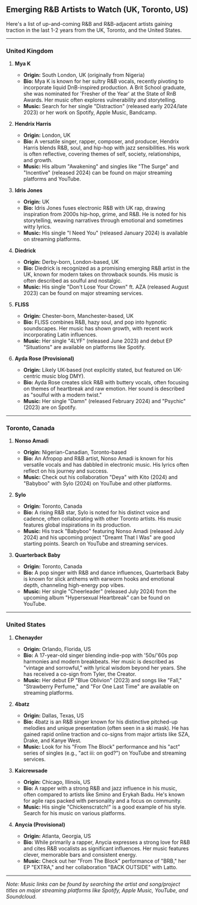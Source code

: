 ## Emerging R&B Artists to Watch (UK, Toronto, US)

Here's a list of up-and-coming R&B and R&B-adjacent artists gaining traction in the last 1-2 years from the UK, Toronto, and the United States.

---

### United Kingdom

1.  **Mya K**
    *   **Origin:** South London, UK (originally from Nigeria)
    *   **Bio:** Mya K is known for her sultry R&B vocals, recently pivoting to incorporate liquid DnB-inspired production. A Brit School graduate, she was nominated for 'Fresher of the Year' at the State of RnB Awards. Her music often explores vulnerability and storytelling.
    *   **Music:** Search for her single "Distraction" (released early 2024/late 2023) or her work on Spotify, Apple Music, Bandcamp.

2.  **Hendrix Harris**
    *   **Origin:** London, UK
    *   **Bio:** A versatile singer, rapper, composer, and producer, Hendrix Harris blends R&B, soul, and hip-hop with jazz sensibilities. His work is often reflective, covering themes of self, society, relationships, and growth.
    *   **Music:** His album "Awakening" and singles like "The Surge" and "Incentive" (released 2024) can be found on major streaming platforms and YouTube.

3.  **Idris Jones**
    *   **Origin:** UK
    *   **Bio:** Idris Jones fuses electronic R&B with UK rap, drawing inspiration from 2000s hip-hop, grime, and R&B. He is noted for his storytelling, weaving narratives through emotional and sometimes witty lyrics.
    *   **Music:** His single "I Need You" (released January 2024) is available on streaming platforms.

4.  **Diedrick**
    *   **Origin:** Derby-born, London-based, UK
    *   **Bio:** Diedrick is recognized as a promising emerging R&B artist in the UK, known for modern takes on throwback sounds. His music is often described as soulful and nostalgic.
    *   **Music:** His single "Don't Lose Your Crown" ft. AZA (released August 2023) can be found on major streaming services.

5.  **FLISS**
    *   **Origin:** Chester-born, Manchester-based, UK
    *   **Bio:** FLISS combines R&B, hazy soul, and pop into hypnotic soundscapes. Her music has shown growth, with recent work incorporating Latin influences.
    *   **Music:** Her single "4LYF" (released June 2023) and debut EP "Situations" are available on platforms like Spotify.

6.  **Ayda Rose (Provisional)**
    *   **Origin:** Likely UK-based (not explicitly stated, but featured on UK-centric music blog DMY).
    *   **Bio:** Ayda Rose creates slick R&B with buttery vocals, often focusing on themes of heartbreak and raw emotion. Her sound is described as "soulful with a modern twist."
    *   **Music:** Her single "Damn" (released February 2024) and "Psychic" (2023) are on Spotify.

---

### Toronto, Canada

1.  **Nonso Amadi**
    *   **Origin:** Nigerian-Canadian, Toronto-based
    *   **Bio:** An Afropop and R&B artist, Nonso Amadi is known for his versatile vocals and has dabbled in electronic music. His lyrics often reflect on his journey and success.
    *   **Music:** Check out his collaboration "Deya" with Kito (2024) and "Babyboo" with Sylo (2024) on YouTube and other platforms.

2.  **Sylo**
    *   **Origin:** Toronto, Canada
    *   **Bio:** A rising R&B star, Sylo is noted for his distinct voice and cadence, often collaborating with other Toronto artists. His music features global inspirations in its production.
    *   **Music:** His track "Babyboo" featuring Nonso Amadi (released July 2024) and his upcoming project "Dreamt That I Was" are good starting points. Search on YouTube and streaming services.

3.  **Quarterback Baby**
    *   **Origin:** Toronto, Canada
    *   **Bio:** A pop singer with R&B and dance influences, Quarterback Baby is known for slick anthems with earworm hooks and emotional depth, channeling high-energy pop vibes.
    *   **Music:** Her single "Cheerleader" (released July 2024) from the upcoming album "Hypersexual Heartbreak" can be found on YouTube.

---

### United States

1.  **Chenayder**
    *   **Origin:** Orlando, Florida, US
    *   **Bio:** A 17-year-old singer blending indie-pop with '50s/'60s pop harmonies and modern breakbeats. Her music is described as "vintage and sorrowful," with lyrical wisdom beyond her years. She has received a co-sign from Tyler, the Creator.
    *   **Music:** Her debut EP "Blue Oblivion" (2023) and songs like "Fall," "Strawberry Perfume," and "For One Last Time" are available on streaming platforms.

2.  **4batz**
    *   **Origin:** Dallas, Texas, US
    *   **Bio:** 4batz is an R&B singer known for his distinctive pitched-up melodies and unique presentation (often seen in a ski mask). He has gained rapid online traction and co-signs from major artists like SZA, Drake, and Kanye West.
    *   **Music:** Look for his "From The Block" performance and his "act" series of singles (e.g., "act iii: on god?") on YouTube and streaming services.

3.  **Kaicrewsade**
    *   **Origin:** Chicago, Illinois, US
    *   **Bio:** A rapper with a strong R&B and jazz influence in his music, often compared to artists like Smino and Erykah Badu. He's known for agile raps packed with personality and a focus on community.
    *   **Music:** His single "Chickenscratch!" is a good example of his style. Search for his music on various platforms.

4.  **Anycia (Provisional)**
    *   **Origin:** Atlanta, Georgia, US
    *   **Bio:** While primarily a rapper, Anycia expresses a strong love for R&B and cites R&B vocalists as significant influences. Her music features clever, memorable bars and consistent energy.
    *   **Music:** Check out her "From The Block" performance of "BRB," her EP "EXTRA," and her collaboration "BACK OUTSIDE" with Latto.

---
*Note: Music links can be found by searching the artist and song/project titles on major streaming platforms like Spotify, Apple Music, YouTube, and Soundcloud.*
